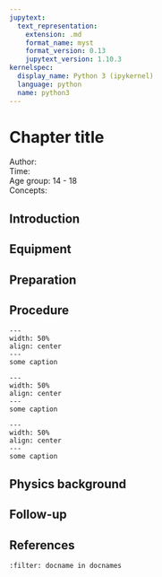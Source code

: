 ```yaml
---
jupytext:
  text_representation:
    extension: .md
    format_name: myst
    format_version: 0.13
    jupytext_version: 1.10.3
kernelspec:
  display_name: Python 3 (ipykernel)
  language: python
  name: python3
---
```


# Chapter title


Author:     \
Time:	  	\
Age group:	14 - 18\
Concepts:	

## Introduction

## Equipment

## Preparation

## Procedure

```{figure} demo28_figure1.jpg
---
width: 50%
align: center
---
some caption
```

```{figure} demo28_figure2.jpg
---
width: 50%
align: center
---
some caption
```

```{figure} demo28_figure3.jpg
---
width: 50%
align: center
---
some caption
```
## Physics background

## Follow-up

## References
```{bibliography}
:filter: docname in docnames
```